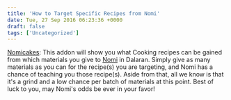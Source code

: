 ```yaml
---
title: 'How to Target Specific Recipes from Nomi'
date: Tue, 27 Sep 2016 06:23:36 +0000
draft: false
tags: ['Uncategorized']
---
```


[Nomicakes](https://mods.curse.com/addons/wow/nomicakes): This addon will show you what Cooking recipes can be gained from which materials you give to [Nomi](http://www.wowhead.com/npc=64337/nomi) in Dalaran. Simply give as many materials as you can for the recipe(s) you are targeting, and Nomi has a chance of teaching you those recipe(s). Aside from that, all we know is that it's a grind and a low chance per batch of materials at this point. Best of luck to you, may Nomi's odds be ever in your favor!